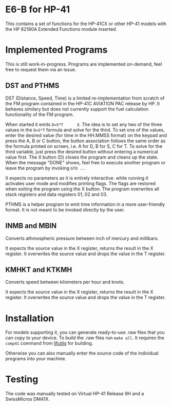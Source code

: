 # E6-B for HP-41

This contains a set of functions for the HP-41CX or other HP-41 models with the HP 82180A Extended Functions module inserted.

# Implemented Programs

This is still work-in-progress. Programs are implemented on-demand, feel free to request them via an issue.

## DST and PTHMS

DST (Distance, Speed, Time) is a limited re-implementation from scratch of the FM program contained in the HP-41C AVIATION PAC release by HP. It behaves similary but does not currently support the fuel calculation functionality of the FM program.

When started it emits `D=S*T      X`. The idea is to set any two of the three values in the `D=S*T` formula and solve for the third. To set one of the values, enter the desired value (for time in the HH.MMSS format) on the keypad and press the A, B or C button, the button association follows the same order as the formula printed on screen, i.e. A for D, B for S, C for T. To solve for the third variable, just press the desired button without entering a numerical value first. The X button (D) closes the program and cleans up the state. When the message "DONE" shows, feel free to execute another program or leave the program by invoking `GTO ..`.

It expects no parameters as it is entirely interactive. while running it activates user mode and modifies printing flags. The flags are restored when exiting the program using the X button. The program overwrites all stack registers and data registers 01, 02 and 03.

PTHMS is a helper program to emit time information in a more user-friendly format. It is not meant to be invoked directly by the user.

## INMB and MBIN

Converts athmospheric pressure between inch of mercury and millibars.

It expects the source value in the X register, returns the result in the X register. It overwrites the source value and drops the value in the T register.

## KMHKT and KTKMH

Converts speed between kilometers per hour and knots. 

It expects the source value in the X register, returns the result in the X register. It overwrites the source value and drops the value in the T register.

# Installation

For models supporting it, you can generate ready-to-use .raw files that you can copy to your device.
To build the .raw files run `make all`. It requires the `comp41` command from [lifutils](https://github.com/bug400/lifutils) for building. 

Otherwise you can also manually enter the source code of the individual programs into your machine.

# Testing

The code was manually tested on Virtual HP-41 Release 9H and a SwissMicros DM41X.
